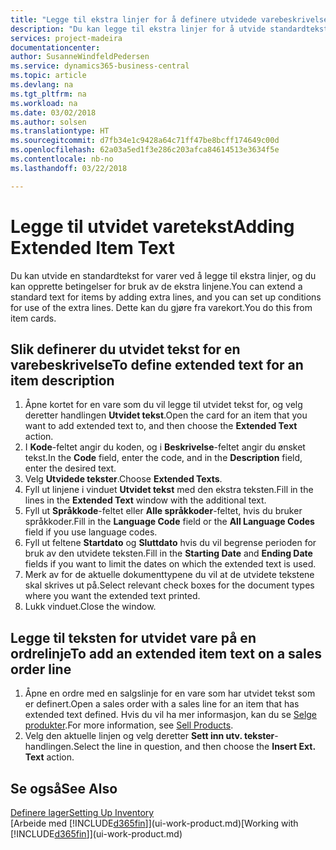 ```yaml
---
title: "Legge til ekstra linjer for å definere utvidede varebeskrivelser | Microsoft-dokumentasjon"
description: "Du kan legge til ekstra linjer for å utvide standardteksten som beskriver en vare."
services: project-madeira
documentationcenter: 
author: SusanneWindfeldPedersen
ms.service: dynamics365-business-central
ms.topic: article
ms.devlang: na
ms.tgt_pltfrm: na
ms.workload: na
ms.date: 03/02/2018
ms.author: solsen
ms.translationtype: HT
ms.sourcegitcommit: d7fb34e1c9428a64c71ff47be8bcff174649c00d
ms.openlocfilehash: 62a03a5ed1f3e286c203afca84614513e3634f5e
ms.contentlocale: nb-no
ms.lasthandoff: 03/22/2018

---
```

# <a name="adding-extended-item-text"></a><span data-ttu-id="d03a5-103">Legge til utvidet varetekst</span><span class="sxs-lookup"><span data-stu-id="d03a5-103">Adding Extended Item Text</span></span>
<span data-ttu-id="d03a5-104">Du kan utvide en standardtekst for varer ved å legge til ekstra linjer, og du kan opprette betingelser for bruk av de ekstra linjene.</span><span class="sxs-lookup"><span data-stu-id="d03a5-104">You can extend a standard text for items by adding extra lines, and you can set up conditions for use of the extra lines.</span></span> <span data-ttu-id="d03a5-105">Dette kan du gjøre fra varekort.</span><span class="sxs-lookup"><span data-stu-id="d03a5-105">You do this from item cards.</span></span>

## <a name="to-define-extended-text-for-an-item-description"></a><span data-ttu-id="d03a5-106">Slik definerer du utvidet tekst for en varebeskrivelse</span><span class="sxs-lookup"><span data-stu-id="d03a5-106">To define extended text for an item description</span></span>
1. <span data-ttu-id="d03a5-107">Åpne kortet for en vare som du vil legge til utvidet tekst for, og velg deretter handlingen **Utvidet tekst**.</span><span class="sxs-lookup"><span data-stu-id="d03a5-107">Open the card for an item that you want to add extended text to, and then choose the **Extended Text** action.</span></span>
2. <span data-ttu-id="d03a5-108">I **Kode**-feltet angir du koden, og i **Beskrivelse**-feltet angir du ønsket tekst.</span><span class="sxs-lookup"><span data-stu-id="d03a5-108">In the **Code** field, enter the code, and in the **Description** field, enter the desired text.</span></span>
3. <span data-ttu-id="d03a5-109">Velg **Utvidede tekster**.</span><span class="sxs-lookup"><span data-stu-id="d03a5-109">Choose **Extended Texts**.</span></span>
4. <span data-ttu-id="d03a5-110">Fyll ut linjene i vinduet **Utvidet tekst** med den ekstra teksten.</span><span class="sxs-lookup"><span data-stu-id="d03a5-110">Fill in the lines in the **Extended Text** window with the additional text.</span></span>
5. <span data-ttu-id="d03a5-111">Fyll ut **Språkkode**-feltet eller **Alle språkkoder**-feltet, hvis du bruker språkkoder.</span><span class="sxs-lookup"><span data-stu-id="d03a5-111">Fill in the **Language Code** field or the **All Language Codes** field if you use language codes.</span></span>
6. <span data-ttu-id="d03a5-112">Fyll ut feltene **Startdato** og **Sluttdato** hvis du vil begrense perioden for bruk av den utvidete teksten.</span><span class="sxs-lookup"><span data-stu-id="d03a5-112">Fill in the **Starting Date** and **Ending Date** fields if you want to limit the dates on which the extended text is used.</span></span>
7. <span data-ttu-id="d03a5-113">Merk av for de aktuelle dokumenttypene du vil at de utvidete tekstene skal skrives ut på.</span><span class="sxs-lookup"><span data-stu-id="d03a5-113">Select relevant check boxes for the document types where you want the extended text printed.</span></span>
8. <span data-ttu-id="d03a5-114">Lukk vinduet.</span><span class="sxs-lookup"><span data-stu-id="d03a5-114">Close the window.</span></span>

## <a name="to-add-an-extended-item-text-on-a-sales-order-line"></a><span data-ttu-id="d03a5-115">Legge til teksten for utvidet vare på en ordrelinje</span><span class="sxs-lookup"><span data-stu-id="d03a5-115">To add an extended item text on a sales order line</span></span>
1. <span data-ttu-id="d03a5-116">Åpne en ordre med en salgslinje for en vare som har utvidet tekst som er definert.</span><span class="sxs-lookup"><span data-stu-id="d03a5-116">Open a sales order with a sales line for an item that has extended text defined.</span></span> <span data-ttu-id="d03a5-117">Hvis du vil ha mer informasjon, kan du se [Selge produkter](sales-how-sell-products.md).</span><span class="sxs-lookup"><span data-stu-id="d03a5-117">For more information, see [Sell Products](sales-how-sell-products.md).</span></span>
2. <span data-ttu-id="d03a5-118">Velg den aktuelle linjen og velg deretter **Sett inn utv. tekster**-handlingen.</span><span class="sxs-lookup"><span data-stu-id="d03a5-118">Select the line in question, and then choose the **Insert Ext. Text** action.</span></span>

## <a name="see-also"></a><span data-ttu-id="d03a5-119">Se også</span><span class="sxs-lookup"><span data-stu-id="d03a5-119">See Also</span></span>
[<span data-ttu-id="d03a5-120">Definere lager</span><span class="sxs-lookup"><span data-stu-id="d03a5-120">Setting Up Inventory</span></span>](inventory-setup-inventory.md)  
<span data-ttu-id="d03a5-121">[Arbeide med [!INCLUDE[d365fin](includes/d365fin_md.md)]](ui-work-product.md)</span><span class="sxs-lookup"><span data-stu-id="d03a5-121">[Working with [!INCLUDE[d365fin](includes/d365fin_md.md)]](ui-work-product.md)</span></span>

